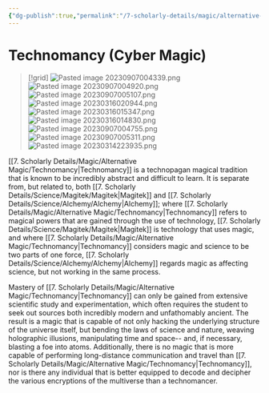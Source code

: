```yaml
---
{"dg-publish":true,"permalink":"/7-scholarly-details/magic/alternative-magic/technomancy/","noteIcon":""}
---
```


# Technomancy (Cyber Magic)

>[!grid]
>![Pasted image 20230907004339.png](/img/user/x.%20Assets/Attachments/Pasted%20image%2020230907004339.png)
>![Pasted image 20230907004920.png](/img/user/x.%20Assets/Attachments/Pasted%20image%2020230907004920.png)
>![Pasted image 20230907005107.png](/img/user/x.%20Assets/Attachments/Pasted%20image%2020230907005107.png)
>![Pasted image 20230316020944.png](/img/user/x.%20Assets/Attachments/Pasted%20image%2020230316020944.png)
>![Pasted image 20230316015347.png](/img/user/x.%20Assets/Attachments/Pasted%20image%2020230316015347.png)
>![Pasted image 20230316014830.png](/img/user/x.%20Assets/Attachments/Pasted%20image%2020230316014830.png)
>![Pasted image 20230907004755.png](/img/user/x.%20Assets/Attachments/Pasted%20image%2020230907004755.png)
>![Pasted image 20230907005311.png](/img/user/x.%20Assets/Attachments/Pasted%20image%2020230907005311.png)
>![Pasted image 20230314223935.png](/img/user/x.%20Assets/Attachments/Pasted%20image%2020230314223935.png)

[[7. Scholarly Details/Magic/Alternative Magic/Technomancy\|Technomancy]] is a technopagan magical tradition that is known to be incredibly abstract and difficult to learn. It is separate from, but related to, both [[7. Scholarly Details/Science/Magitek/Magitek\|Magitek]] and [[7. Scholarly Details/Science/Alchemy/Alchemy\|Alchemy]]; where [[7. Scholarly Details/Magic/Alternative Magic/Technomancy\|Technomancy]] refers to magical powers that are gained through the use of technology, [[7. Scholarly Details/Science/Magitek/Magitek\|Magitek]] is technology that uses magic, and where [[7. Scholarly Details/Magic/Alternative Magic/Technomancy\|Technomancy]] considers magic and science to be two parts of one force, [[7. Scholarly Details/Science/Alchemy/Alchemy\|Alchemy]] regards magic as affecting science, but not working in the same process. 

Mastery of [[7. Scholarly Details/Magic/Alternative Magic/Technomancy\|Technomancy]] can only be gained from extensive scientific study and experimentation, which often requires the student to seek out sources both incredibly modern and unfathomably ancient. The result is a magic that is capable of not only hacking the underlying structure of the universe itself, but bending the laws of science and nature, weaving holographic illusions, manipulating time and space-- and, if necessary, blasting a foe into atoms. Additionally, there is no magic that is more capable of performing long-distance communication and travel than [[7. Scholarly Details/Magic/Alternative Magic/Technomancy\|Technomancy]], nor is there any individual that is better equipped to decode and decipher the various encryptions of the multiverse than a technomancer. 








